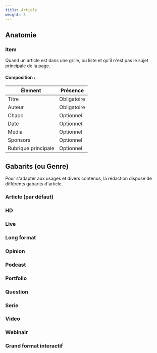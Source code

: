 ```yaml
---
title: Article
weight: 5
---
```


## Anatomie

### Item

Quand un article est dans une grille, ou liste et qu'il n'est pas le sujet principale de la page.

#### Composition : 

| Élement              | Présence      |
| -------------------- | ------------- |
| Titre                | Obligatoire   |
| Auteur               | Obligatoire   |
| Chapo                | Optionnel     |
| Date                 | Optionnel     |
| Média                | Optionnel     |
| Sponsors             | Optionnel     |
| Rubrique principale  | Optionnel     |


## Gabarits (ou Genre)

Pour s'adapter aux usages et divers contenus, la rédaction dispose de différents gabarits d'article.

### Article (par défaut)

### HD

### Live

### Long format

### Opinion

### Podcast

### Portfolio

### Question

### Serie

### Video

### Webinair

### Grand format interactif

